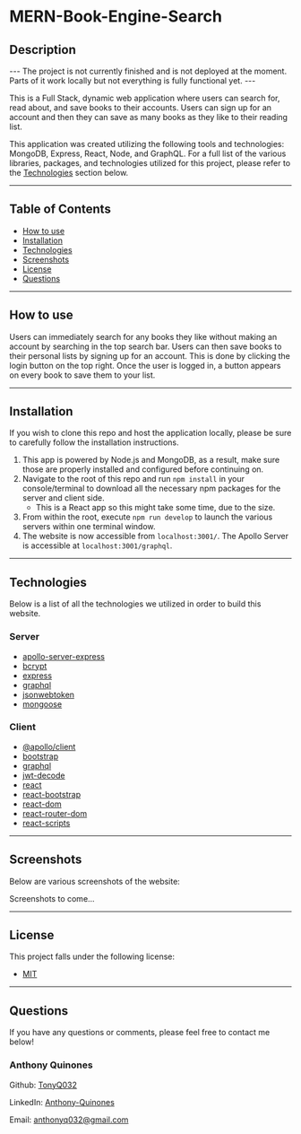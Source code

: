 # MERN-Book-Engine-Search

## Description

--- The project is not currently finished and is not deployed at the moment. Parts of it work locally but not everything is fully functional yet. ---

This is a Full Stack, dynamic web application where users can search for, read about, and save books to their accounts. Users can sign up for an account and then they can save as many books as they like to their reading list.

This application was created utilizing the following tools and technologies: MongoDB, Express, React, Node, and GraphQL. For a full list of the various libraries, packages, and technologies utilized for this project, please refer to the [Technologies](#technologies) section below.

---

## Table of Contents

- [How to use](#how-to-use)
- [Installation](#installation)
- [Technologies](#technologies)
- [Screenshots](#screenshots)
- [License](#license)
- [Questions](#questions)

---

## How to use

Users can immediately search for any books they like without making an account by searching in the top search bar. Users can then save books to their personal lists by signing up for an account. This is done by clicking the login button on the top right. Once the user is logged in, a button appears on every book to save them to your list.

---

## Installation

If you wish to clone this repo and host the application locally, please be sure to carefully follow the installation instructions.

1. This app is powered by Node.js and MongoDB, as a result, make sure those are properly installed and configured before continuing on.
2. Navigate to the root of this repo and run `npm install` in your console/terminal to download all the necessary npm packages for the server and client side.
   - This is a React app so this might take some time, due to the size.
3. From within the root, execute `npm run develop` to launch the various servers within one terminal window.
4. The website is now accessible from `localhost:3001/`. The Apollo Server is accessible at `localhost:3001/graphql`.

---

## Technologies

Below is a list of all the technologies we utilized in order to build this website.

### Server

- [apollo-server-express](https://www.npmjs.com/package/apollo-server-express)
- [bcrypt](https://www.npmjs.com/package/bcrypt)
- [express](https://www.npmjs.com/package/express)
- [graphql](https://graphql.org)
- [jsonwebtoken](https://jwt.io)
- [mongoose](https://mongoosejs.com)

### Client

- [@apollo/client](https://www.apollographql.com/docs/react/get-started/)
- [bootstrap](https://getbootstrap.com)
- [graphql](https://graphql.org)
- [jwt-decode](https://jwt.io)
- [react](https://reactjs.org)
- [react-bootstrap](https://react-bootstrap.github.io)
- [react-dom](https://reactjs.org/docs/react-dom.html)
- [react-router-dom](https://www.npmjs.com/package/react-router-dom)
- [react-scripts](https://www.npmjs.com/package/react-scripts)

---

## Screenshots

Below are various screenshots of the website:

Screenshots to come...

---

## License

This project falls under the following license:

- [MIT](https://opensource.org/licenses/MIT)

---

## Questions

If you have any questions or comments, please feel free to contact me below!

### Anthony Quinones

Github: [TonyQ032](https://github.com/TonyQ032)

LinkedIn: [Anthony-Quinones](https://www.linkedin.com/in/anthony-quinones/)

Email: anthonyq032@gmail.com
